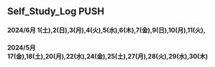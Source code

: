 ## Self_Study_Log PUSH

#### 2024/6月 1(土),2(日),3(月),4(火),5(水),6(木),7(金),9(日),10(月),11(火),
#### 2024/5月 17(金),18(土),20(月),22(水),24(金),25(土),27(月),28(火),29(水),30(木)
